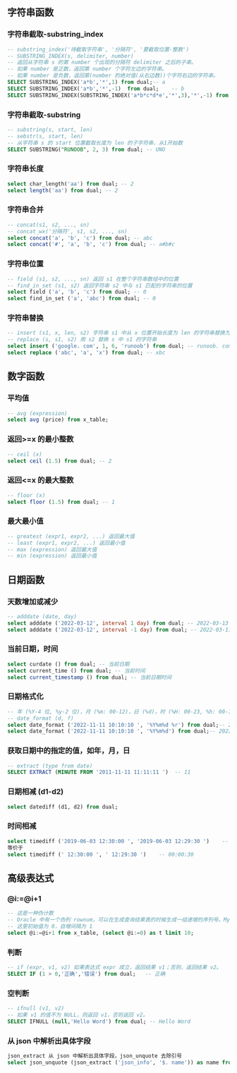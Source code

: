 ```toc

```


## 字符串函数

### 字符串截取-substring_index

```sql
-- substring_index('待截取字符串', '分隔符', '要截取位置-整数')
-- SUBSTRING_INDEX(s, delimiter, number)
-- 返回从字符串 s 的第 number 个出现的分隔符 delimiter 之后的子串。
-- 如果 number 是正数，返回第 number 个字符左边的字符串。
-- 如果 number 是负数，返回第(number 的绝对值(从右边数))个字符右边的字符串。
SELECT SUBSTRING_INDEX('a*b','*',1) from dual;-- a
SELECT SUBSTRING_INDEX('a*b','*',-1)  from dual;    -- b
SELECT SUBSTRING_INDEX(SUBSTRING_INDEX('a*b*c*d*e','*',3),'*',-1) from dual;  -- c
```

### 字符串截取-substring

```sql
-- substring(s, start, len)
-- sebstr(s, start, len)
-- 从字符串 s 的 start 位置截取长度为 len 的子字符串，从1开始数
SELECT SUBSTRING("RUNOOB", 2, 3) from dual; -- UNO
```


### 字符串长度

```sql
select char_length('aa') from dual; -- 2
select length('aa') from dual; -- 2
```

### 字符串合并

```sql
-- concat(s1, s2, ..., sn)
-- concat_wx('分隔符', s1, s2, ..., sn)
select concat('a', 'b', 'c') from dual; -- abc
select concat('#', 'a', 'b', 'c') from dual; -- a#b#c
```

### 字符串位置

```sql
-- field (s1, s2, ..., sn) 返回 s1 在整个字符串数组中的位置
-- find_in_set (s1, s2) 返回字符串 s2 中与 s1 匹配的字符串的位置
select field ('a', 'b', 'c') from dual; -- 0
select find_in_set ('a', 'abc') from dual; -- 0
```

### 字符串替换

```sql
-- insert (s1, x, len, s2) 字符串 s1 中从 x 位置开始长度为 len 的字符串替换为 s2
-- replace (s, s1, s2) 用 s2 替换 s 中 s1 的字符串
select insert ('google. com', 1, 6, 'runoob') from dual; -- runoob. com
select replace ('abc', 'a', 'x') from dual; -- xbc
```

## 数字函数

### 平均值

```sql
-- avg (expression)
select avg (price) from x_table;
```

### 返回>=x 的最小整数

```sql
-- ceil (x)
select ceil (1.5) from dual; -- 2
```

### 返回<=x 的最大整数

```sql
-- floor (x)
select floor (1.5) from dual; -- 1
```


### 最大最小值

```sql
-- greatest (expr1, expr2, ...) 返回最大值
-- least (expr1, expr2, ...) 返回最小值
-- max (expression) 返回最大值
-- min (expression) 返回最小值
```


## 日期函数

### 天数增加或减少

```sql
-- adddate (date, day)
select adddate ('2022-03-12', interval 1 day) from dual; -- 2022-03-13
select adddate ('2022-03-12', interval -1 day) from dual; -- 2022-03-11
```


### 当前日期，时间

```sql
select curdate () from dual; -- 当前日期
select current_time () from dual; -- 当前时间
select current_timestamp () from dual; -- 当前日期时间
```


### 日期格式化

```sql
-- 年 (%Y-4 位, %y-2 位)，月 (%m: 00-12)，日 (%d)，时 (%H: 00-23, %h: 00-12)，分 (%i)，秒 (%s)
-- date_format (d, f)
select date_format ('2022-11-11 10:10:10 ', '%Y%m%d %r') from dual;-- 20221111 10:10:10 AM
select date_format ('2022-11-11 10:10:10 ', '%Y%m%d') from dual;-- 20221111
```

### 获取日期中的指定的值，如年，月，日

```sql
-- extract (type from date)
SELECT EXTRACT (MINUTE FROM '2011-11-11 11:11:11 ')  -- 11
```

### 日期相减 (d1-d2)

```sql
select datediff (d1, d2) from dual;
```

### 时间相减

```sql
select timediff ('2019-06-03 12:30:00 ', '2019-06-03 12:29:30 ')    -- 00:00:30
等价于
select timediff (' 12:30:00 ', ' 12:29:30 ')    -- 00:00:30
```

## 高级表达式

### @i:=@i+1

```sql
-- 这是一种伪计数
-- Oracle 中有一个伪列 rownum，可以在生成查询结果表的时候生成一组递增的序列号。MySQL 中没有这个伪列，但是有时候要用，可以用如下方法模拟生成一列自增序号。
-- 这里初始值为 0，自增间隔为 1
select @i:=@i+1 from x_table, (select @i:=0) as t limit 10;
```

### 判断

```sql
-- if (expr, v1, v2) 如果表达式 expr 成立，返回结果 v1；否则，返回结果 v2。
SELECT IF (1 > 0,'正确','错误') from dual;   -- 正确
```

### 空判断

```sql
-- ifnull (v1, v2)
-- 如果 v1 的值不为 NULL，则返回 v1，否则返回 v2。
SELECT IFNULL (null,'Hello Word') from dual; -- Hello Word
```

### 从 json 中解析出具体字段

```sql
json_extract 从 json 中解析出具体字段，json_unquote 去除引号
select json_unquote (json_extract ('json_info', '$. name')) as name from t_table;
```

